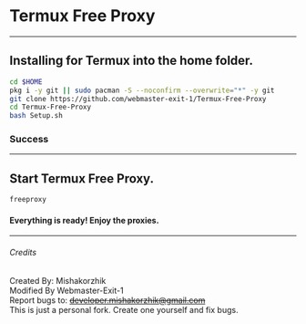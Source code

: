 # Termux Free Proxy

---
## Installing for Termux into the home folder.

  ```bash
  cd $HOME
  pkg i -y git || sudo pacman -S --noconfirm --overwrite="*" -y git
  git clone https://github.com/webmaster-exit-1/Termux-Free-Proxy
  cd Termux-Free-Proxy
  bash Setup.sh
  ```

### **Success**

---
## Start Termux Free Proxy.

  ```bash
  freeproxy
  ```

#### Everything is ready! Enjoy the proxies.
---

###### Credits <br>
Created By: Mishakorzhik <br>
Modified By Webmaster-Exit-1 <br>
Report bugs to: ~~developer.mishakorzhik@gmail.com~~ <br>
This is just a personal fork. Create one yourself and fix bugs.


